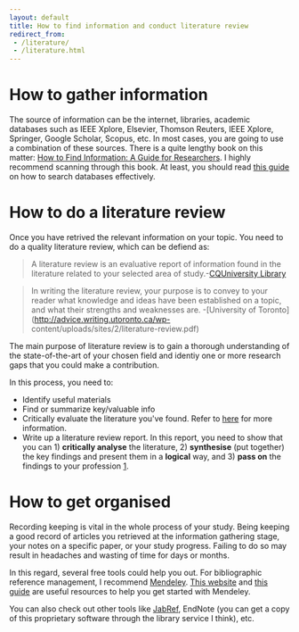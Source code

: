 ```yaml
---
layout: default
title: How to find information and conduct literature review
redirect_from: 
 - /literature/
 - /literature.html
---
```


# How to gather information
The source of information can be the internet, libraries, academic databases such as IEEE Xplore, Elsevier, Thomson Reuters, IEEE Xplore, Springer, Google Scholar, Scopus, etc. In most cases, you are going to use a combination of these sources. There is a quite lengthy book on this matter: [How to Find Information: A Guide for Researchers](https://www.mheducation.co.uk/how-to-find-information-a-guide-for-researchers-9780335226313-emea-group). I highly recommend scanning through this book. At least, you should read [this guide](https://www.open.ac.uk/libraryservices/documents/advanced-search-techniques.pdf) on how to search databases effectively.

# How to do a literature review
Once you have retrived the relevant information on your topic. You need to do a quality literature review, which can be defiend as:
> A literature review is an evaluative report of information found in the
literature related to your selected area of study.-[CQUniversity Library](https://libguides.library.cqu.edu.au/litreview)

> In writing the literature review, your purpose is to convey to your reader what knowledge and ideas have been established on a topic, and what their strengths and weaknesses are. -[University of Toronto](http://advice.writing.utoronto.ca/wp- content/uploads/sites/2/literature-review.pdf)

The main purpose of literature review is to gain a thorough understanding of the state-of-the-art of your chosen field and identiy one or more research gaps that you could make a contribution.

In this process, you need to:
- Identify useful materials
- Find or summarize key/valuable info
- Critically evaluate the literature you've found. Refer to [here]((https://www.gcu.ac.uk/library/pilot/researchskills/criticalreviewing/whatdoescriticallyevaluatingmean/)) for more information.
- Write up a literature review report. In this report, you need to show that you can 1) **critically analyse** the literature, 2) **synthesise** (put together) the key findings and present them in a **logical** way, and 3) **pass on** the findings to your profession [1](https://www.gcu.ac.uk/library/pilot/researchskills/criticalreviewing/).

# How to get organised
Recording keeping is vital in the whole process of your study. Being keeping a good record of articles you retrieved at the information gathering stage, your notes on a specific paper, or your study progress. Failing to do so may result in headaches and wasting of time for days or months. 

In this regard, several free tools could help you out. For bibliographic reference management, I recommend [Mendeley](https://www.mendeley.com/download-desktop-new/). [This website](https://www.mendeley.com/guides) and [this guide](https://stglibrary.files.wordpress.com/2018/07/how-to-use-mendeley-a-step-by-step-guide.pdf) are useful resources to help you get started with Mendeley. 

You can also check out other tools like [JabRef](https://www.jabref.org/), EndNote (you can get a copy of this proprietary software through the library service I think), etc.